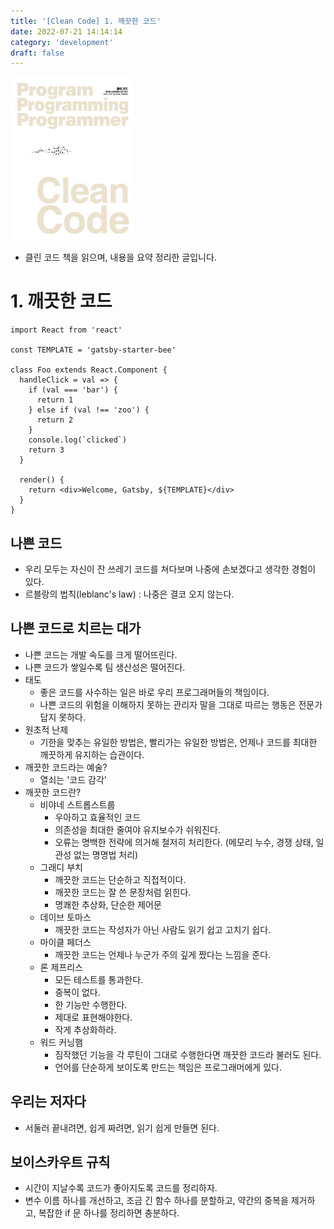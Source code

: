 ```yaml
---
title: '[Clean Code] 1. 깨끗한 코드'
date: 2022-07-21 14:14:14
category: 'development'
draft: false
---
```



![](.\images\cleancode.jpg)

- 클린 코드 책을 읽으며, 내용을 요약 정리한 글입니다.


# 1. 깨끗한 코드


```js{3,4,5,6,7}
import React from 'react'

const TEMPLATE = 'gatsby-starter-bee'

class Foo extends React.Component {
  handleClick = val => {
    if (val === 'bar') {
      return 1
    } else if (val !== 'zoo') {
      return 2
    }
    console.log(`clicked`)
    return 3
  }

  render() {
    return <div>Welcome, Gatsby, ${TEMPLATE}</div>
  }
}
```

## 나쁜 코드

- 우리 모두는 자신이 잔 쓰레기 코드를 쳐다보며 나중에 손보겠다고 생각한 경험이 있다.
- 르블랑의 법칙(leblanc's law) : 나중은 결코 오지 않는다.

## 나쁜 코드로 치르는 대가

- 나쁜 코드는 개발 속도를 크게 떨어뜨린다.
- 나쁜 코드가 쌓일수록 팀 생산성은 떨어진다.
- 태도
    - 좋은 코드를 사수하는 일은 바로 우리 프로그래머들의 책임이다.
    - 나쁜 코드의 위험을 이해하지 못하는 관리자 말을 그대로 따르는 행동은 전문가답지 못하다.
- 원초적 난제
    - 기한을 맞추는 유일한 방법은, 빨리가는 유일한 방법은, 언제나 코드를 최대한 깨끗하게 유지하는 습관이다.
- 깨끗한 코드라는 예술?
    - 열쇠는 '코드 감각'
- 깨끗한 코드란?
    - 비야네 스트롭스트룹
        - 우아하고 효율적인 코드
        - 의존성을 최대한 줄여야 유지보수가 쉬워진다.
        - 오류는 명백한 전략에 의거해 철저히 처리한다. (메모리 누수, 경쟁 상태, 일관성 없는 명명법 처리)
    - 그래디 부치
        - 깨끗한 코드는 단순하고 직접적이다. 
        - 깨끗한 코드는 잘 쓴 문장처럼 읽힌다.
        - 명쾌한 추상화, 단순한 제어문
    - 데이브 토마스
        - 깨끗한 코드는 작성자가 아닌 사람도 읽기 쉽고 고치기 쉽다.
    - 마이클 페더스
        - 깨끗한 코드는 언제나 누군가 주의 깊게 짰다는 느낌을 준다.
    - 론 제프리스
        - 모든 테스트를 통과한다.
        - 중복이 없다.
        - 한 기능만 수행한다.
        - 제대로 표현해야한다.
        - 작게 추상화하라.
    - 워드 커닝햄
        - 짐작했던 기능을 각 루틴이 그대로 수행한다면 깨끗한 코드라 불러도 된다.
        - 언어를 단순하게 보이도록 만드는 책임은 프로그래머에게 있다.

## 우리는 저자다

- 서둘러 끝내려면, 쉽게 짜려면, 읽기 쉽게 만들면 된다.

## 보이스카우트 규칙

- 시간이 지날수록 코드가 좋아지도록 코드를 정리하자.
- 변수 이름 하나를 개선하고, 조금 긴 함수 하나를 분할하고, 약간의 중복을 제거하고, 복잡한 if 문 하나를 정리하면 충분하다.
